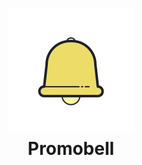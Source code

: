 <div align = "center">
  <p>
    <h1>
      <a href="https://github.com/joaofv/Promobell">
        <img src="https://github.com/joaofv/Promobell/blob/main/Imagens%20/logo_bell.png"/>
      </a>
      <br />
      Promobell
    </h1>
  </p>
</div>

